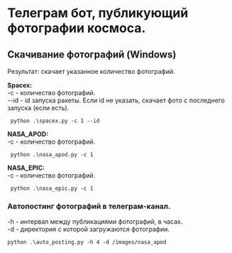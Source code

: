 # Телеграм бот, публикующий фотографии космоса.

## Скачивание фотографий (Windows)

Результат: скачает указанное количество фотографий.<br>

<b>Spacex:</b><br>
-с - количество фотографий.<br>
--id - id запуска ракеты. Если id не указать, скачает фото с последнего запуска (если есть).<br>
```commandline
 python .\spacex.py -c 1 --id 
```

<b>NASA_APOD:</b><br>
-с - количество фотографий.<br>
```commandline
 python .\nasa_apod.py -c 1 
```

<b>NASA_EPIC:</b><br>
-с - количество фотографий.<br>
```commandline
 python .\nasa_epic.py -c 1 
```

### Автопостинг фотографий в телеграм-канал.
-h - интервал между публикациями фотографий, в часах.<br>
-d - директория с которой загружаются фотографии.<br>
```commandline
python .\auto_posting.py -h 4 -d /images/nasa_apod 
```
